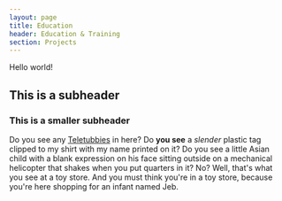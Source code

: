 ```yaml
---
layout: page
title: Education
header: Education & Training
section: Projects
---
```


Hello world!

## This is a subheader

### This is a smaller subheader

Do you see any [Teletubbies](/data) in here? Do **you see** a _slender_ plastic tag clipped to my shirt with my name printed on it? Do you see a little Asian child with a blank expression on his face sitting outside on a mechanical helicopter that shakes when you put quarters in it? No? Well, that's what you see at a toy store. And you must think you're in a toy store, because you're here shopping for an infant named Jeb.

